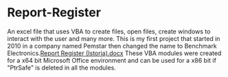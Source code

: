 # Report-Register
An excel file that uses VBA to create files, open files, create windows to interact with the user and many more.
This is my first project that started in 2010 in a company named Pemstar then changed the name to Benchmark Electronics.[Report Register (Istoria).docx](https://github.com/AlexC1980/Report-Register/files/9385393/Report.Register.Istoria.docx)
These VBA modules were created for a x64 bit Microsoft Office environment and can be used for a x86 bit if "PtrSafe" is deleted in all the modules.
